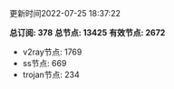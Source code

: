 更新时间2022-07-25 18:37:22

**总订阅: 378**
**总节点: 13425**
**有效节点: 2672**
- v2ray节点: 1769
- ss节点: 669
- trojan节点: 234
